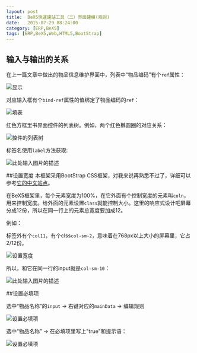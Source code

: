 ```yaml
---
layout: post
title:  BeX5快速建站工具（二）界面建模(规则)
date:   2015-07-29 08:24:00
category: [ERP,BeX5]
tags: [ERP,BeX5,Web,HTML5,BootStrap]
---
```



## 输入与输出的关系
在上一篇文章中做出的物品信息维护界面中，列表中“物品编码”有个`ref`属性：

![显示][2]

<!--more-->

对应输入框有个`bind-ref`属性的值绑定了物品编码的`ref`：

![填表][3]

红色方框里书界面控件的列表树。例如，两个红色椭圆圈的对应关系：

![控件的列表树][4]

标签名使用`label`方法获取:

![此处输入图片的描述][5]

##设置宽度
本框架采用BootStrap CSS框架，对我来说再熟悉不过了，详细可以参考[它的中文站点][6]。

在BeX5框架里，每个元素宽度为100%，在它外面有个控制宽度的元素叫`coln`，用来控制宽度。给外面的元素设置`class`就能控制大小。这里的响应式设计吧屏幕分成12份，所以在同一行上的元素总宽度要加成12。

例如：

标签外有个`col11`，有个clss`col-sm-2`，意味着在768px以上大小的屏幕里，它占2/12份。

![设置宽度][7]

所以，和它在同一行的input就是`col-sm-10`：

![此处输入图片的描述][8]

##设置必填项

选中“物品名称”的`input` -> 右键对应的`mainData` -> 编辑规则

![设置必填项][9]

选中“物品名称”  -> 在必填项里写上"true"和提示语：

![设置必填项][10]


  [1]: http://laker.me/blog
  [2]: http://77g54f.com1.z0.glb.clouddn.com/QQ20150728145154.png?imageView2/1/q/100|watermark/1/image/aHR0cDovLzc3ZzU0Zi5jb20xLnowLmdsYi5jbG91ZGRuLmNvbS9sYWtlcjMucG5n/dissolve/100/gravity/SouthEast/dx/5/dy/5
  [3]: http://77g54f.com1.z0.glb.clouddn.com/QQ20150728145304.png?imageView2/1/q/100|watermark/1/image/aHR0cDovLzc3ZzU0Zi5jb20xLnowLmdsYi5jbG91ZGRuLmNvbS9sYWtlcjMucG5n/dissolve/100/gravity/SouthEast/dx/5/dy/5
  [4]: http://77g54f.com1.z0.glb.clouddn.com/QQ20150728150401.png?imageView2/1/q/100|watermark/1/image/aHR0cDovLzc3ZzU0Zi5jb20xLnowLmdsYi5jbG91ZGRuLmNvbS9sYWtlcjMucG5n/dissolve/100/gravity/SouthEast/dx/5/dy/5
  [5]: http://77g54f.com1.z0.glb.clouddn.com/QQ20150728162607.png?imageView2/1/q/100|watermark/1/image/aHR0cDovLzc3ZzU0Zi5jb20xLnowLmdsYi5jbG91ZGRuLmNvbS9sYWtlcjMucG5n/dissolve/100/gravity/SouthEast/dx/5/dy/5
  [6]: http://www.bootcss.com/
  [7]: http://77g54f.com1.z0.glb.clouddn.com/QQ20150728164057.png?imageView2/1/q/100|watermark/1/image/aHR0cDovLzc3ZzU0Zi5jb20xLnowLmdsYi5jbG91ZGRuLmNvbS9sYWtlcjMucG5n/dissolve/100/gravity/SouthEast/dx/5/dy/5
  [8]: http://77g54f.com1.z0.glb.clouddn.com/QQ20150728165114.png?imageView2/1/q/100|watermark/1/image/aHR0cDovLzc3ZzU0Zi5jb20xLnowLmdsYi5jbG91ZGRuLmNvbS9sYWtlcjMucG5n/dissolve/100/gravity/SouthEast/dx/5/dy/5
  [9]: http://77g54f.com1.z0.glb.clouddn.com/QQ20150728151735.png
  [10]: http://77g54f.com1.z0.glb.clouddn.com/QQ20150728152046.png?